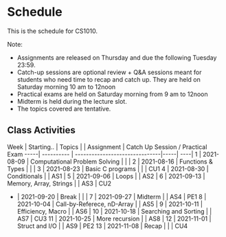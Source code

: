 # Schedule

This is the schedule for CS1010.

Note:

- Assignments are released on Thursday and due the following Tuesday 23:59.
- Catch-up sessions are optional review + Q&A sessions meant for students who need time to recap and catch up.  They are held on Saturday morning 10 am to 12noon
- Practical exams are held on Saturday morning from 9 am to 12noon
- Midterm is held during the lecture slot.
- The topics covered are tentative.

## Class Activities

Week | Starting.. | Topics                         |     | Assignment | Catch Up Session / Practical Exam
-----| ---------- | -------------------------------|-----| ----|
1    | 2021-08-09 | Computational Problem Solving  |     |     |
2    | 2021-08-16 | Functions & Types              |     |     |
3    | 2021-08-23 | Basic C programs               |     |     | CU1
4    | 2021-08-30 | Conditionals                   |     | AS1 |
5    | 2021-09-06 | Loops                          |     | AS2 |
6    | 2021-09-13 | Memory, Array, Strings         |     | AS3 | CU2
-    | 2021-09-20 | Break                          |     |     |
7    | 2021-09-27 | Midterm                        |     | AS4 | PE1
8    | 2021-10-04 | Call-by-Referece, nD-Array     |     | AS5 |
9    | 2021-10-11 | Efficiency, Macro              |     | AS6 |
10   | 2021-10-18 | Searching and Sorting          |     | AS7 | CU3
11   | 2021-10-25 | More recursion                 |     | AS8 |
12   | 2021-11-01 | Struct and I/O                 |     | AS9 | PE2
13   | 2021-11-08 | Recap                          |     |     | CU4

